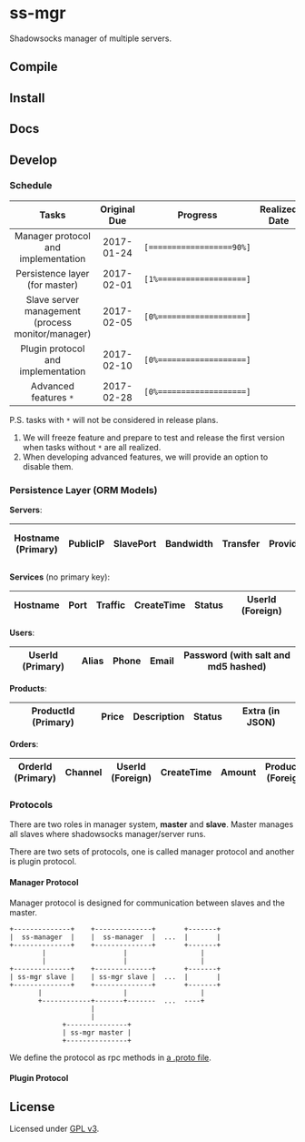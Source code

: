 # ss-mgr

Shadowsocks manager of multiple servers.

## Compile

## Install

## Docs

## Develop

### Schedule

Tasks | Original Due | Progress | Realized Date
:-: | :-: | :-: | :-:
Manager protocol and implementation | 2017-01-24 | `[==================90%]` | 
Persistence layer (for master) | 2017-02-01 | `[1%===================]` |
Slave server management (process monitor/manager) | 2017-02-05 | `[0%===================]` |
Plugin protocol and implementation | 2017-02-10 | `[0%===================]` |
Advanced features `*` | 2017-02-28 | `[0%===================]` |

P.S. tasks with `*` will not be considered in release plans.

1. We will freeze feature and prepare to test and release the first version when tasks without `*` are all realized.
2. When developing advanced features, we will provide an option to disable them.

### Persistence Layer (ORM Models)

__Servers__:

Hostname (Primary) | PublicIP | SlavePort | Bandwidth | Transfer | Provider | PrivateIP (Omitempty) | Extra (in JSON)
:-: | :-: | :-: | :-: | :-: | :-: | :-: | :-:

__Services__ (no primary key):

Hostname | Port | Traffic | CreateTime | Status | UserId (Foreign)
:-: | :-: | :-: | :-: | :-: | :-:

__Users__:

UserId (Primary) | Alias | Phone | Email | Password (with salt and md5 hashed) 
:-: | :-: | :-: | :-: | :-:

__Products__:

ProductId (Primary) | Price | Description | Status | Extra (in JSON) 
:-: | :-: | :-: | :-: | :-:

__Orders__:

OrderId (Primary) | Channel | UserId (Foreign) | CreateTime | Amount | ProductId (Foreign)
:-: | :-: | :-: | :-: | :-: | :-:


### Protocols

There are two roles in manager system, **master** and **slave**. Master manages all slaves where shadowsocks manager/server runs.

There are two sets of protocols, one is called manager protocol and another is plugin protocol. 

#### Manager Protocol

Manager protocol is designed for communication between slaves and the master.

```
+--------------+    +--------------+       +-------+
|  ss-manager  |    |  ss-manager  |  ...  |       |
+--------------+    +--------------+       +-------+
        |                   |                  |
        |                   |                  |
+--------------+    +--------------+       +-------+
| ss-mgr slave |    | ss-mgr slave |  ...  |       |
+--------------+    +--------------+       +-------+
       |                    |                  |
       +------------+-------+-------  ...  ----+
                    |
                    |
             +---------------+
             | ss-mgr master |
             +---------------+
```

We define the protocol as rpc methods in [a .proto file](manager/protocol/shadowsocks_manager.proto).

#### Plugin Protocol

## License

Licensed under [GPL v3](LICENSE).


